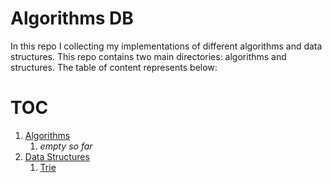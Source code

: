 Algorithms DB
=============

In this repo I collecting my implementations of different algorithms and data structures.
This repo contains two main directories: algorithms and structures. The table of content represents below:


TOC
====
1. [Algorithms](./algorithms)
    1. *empty so far*
2. [Data Structures](./structures)
    1. [Trie](./structures/Trie)